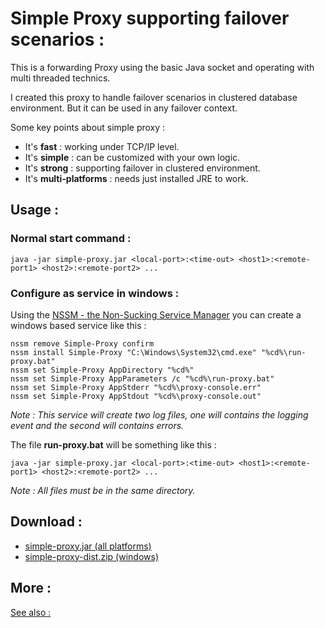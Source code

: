# Simple Proxy supporting failover scenarios :
This is a forwarding Proxy using the basic Java socket and operating with multi threaded technics.

I created this proxy to handle failover scenarios in clustered database environment. But it can be used in any failover context.

Some key points about simple proxy :

- It's **fast** : working under TCP/IP level.
- It's **simple** : can be customized with your own logic.
- It's **strong** : supporting failover in clustered environment.
- It's **multi-platforms** : needs just installed JRE to work.

## Usage :

### Normal start command :
```
java -jar simple-proxy.jar <local-port>:<time-out> <host1>:<remote-port1> <host2>:<remote-port2> ...
```

### Configure as service in windows :
Using the [NSSM - the Non-Sucking Service Manager](https://nssm.cc/) you can create a windows based service like this :
```
nssm remove Simple-Proxy confirm
nssm install Simple-Proxy "C:\Windows\System32\cmd.exe" "%cd%\run-proxy.bat"
nssm set Simple-Proxy AppDirectory "%cd%"
nssm set Simple-Proxy AppParameters /c "%cd%\run-proxy.bat"
nssm set Simple-Proxy AppStderr "%cd%\proxy-console.err"
nssm set Simple-Proxy AppStdout "%cd%\proxy-console.out"
```
*Note : This service will create two log files, one will contains the logging event and the second will contains errors.*

The file **run-proxy.bat** will be something like this :
```
java -jar simple-proxy.jar <local-port>:<time-out> <host1>:<remote-port1> <host2>:<remote-port2> ...
```
*Note : All files must be in the same directory.*

## Download :
- [simple-proxy.jar (all platforms)](https://raw.githubusercontent.com/fkorteby/simple-proxy/master/simple-proxy.jar)
- [simple-proxy-dist.zip (windows)](https://raw.githubusercontent.com/fkorteby/simple-proxy/master/simple-proxy-dist.zip)

## More :
[See also :](http://www.jcgonzalez.com/java-simple-proxy-socket-server-examples)
